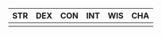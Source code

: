 
| STR | DEX | CON | INT | WIS | CHA |
| --- | --- | --- | --- | --- | --- |
|     |     |     |     |     |     |
